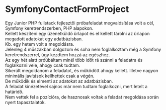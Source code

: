 # SymfonyContactFormProject


Egy Junior PHP fullstack fejlesztői próbafeladat megvalósítása volt a cél, Symfony keretrendszerben, PHP alapokon. <br>
Kellett készíteni egy üzenetküldő űrlapot és el kellett tárolni az űrlapon megadott adatokat egy adatbázisban. <br>
Kb. egy hetem volt a megoldásra. <br>
Jelenleg 4 műszakban dolgozom és soha nem foglalkoztam még a Symfony keretrendszerrel, úgy kezdtem hozzá az egészhez. <br>
Az egy hét alatt próübáltam minél több időt rá szánni a feladatra és foglalkozni vele, ahogy csak tudtam. <br>
Sikerült megoldanom a feladatot, és működött ahogy kellett. Illetve nagyon minimális javítások kellhettek csak a végén. <br>
De működik és elmenti az adatokat az adatbázisban. <br>
A feladat kinézetével sajnos már nem tudtam foglalkozni, mert letelt a határidő. <br>
Nem vettek fel a pozícióra, de hasznosak voltak a feladat megoldása során nyert tapasztalatok.
